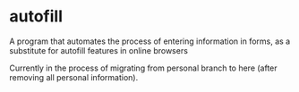 # autofill
A program that automates the process of entering information in forms, as a substitute for autofill features in online browsers

Currently in the process of migrating from personal branch to here (after removing all personal information).
